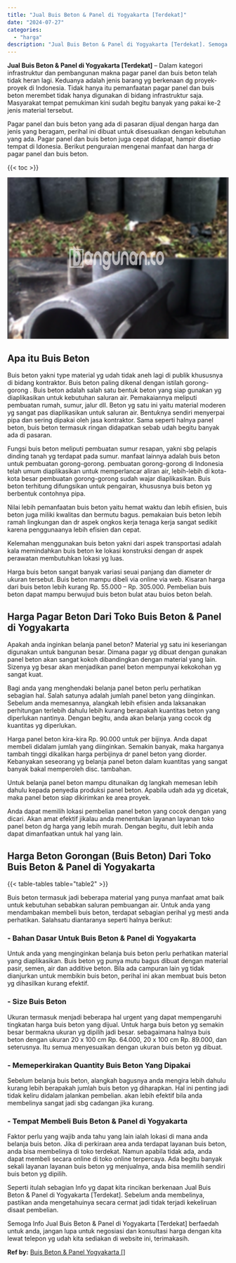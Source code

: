 ```yaml
---
title: "Jual Buis Beton & Panel di Yogyakarta [Terdekat]"
date: "2024-07-27"
categories: 
  - "harga"
description: "Jual Buis Beton & Panel di Yogyakarta [Terdekat]. Semoga Info Jual Buis Beton & Panel di Yogyakarta [Terdekat] berfaedah untuk anda, jangan lupa untuk nego..."
---
```


**Jual Buis Beton & Panel di Yogyakarta \[Terdekat\]** – Dalam kategori infrastruktur dan pembangunan makna pagar panel dan buis beton telah tidak heran lagi. Keduanya adalah jenis barang yg berkenaan dg proyek-proyek di Indonesia. Tidak hanya itu pemanfaatan pagar panel dan buis beton merembet tidak hanya digunakan di bidang infrastruktur saja. Masyarakat tempat pemukiman kini sudah begitu banyak yang pakai ke-2 jenis material tersebut.

Pagar panel dan buis beton yang ada di pasaran dijual dengan harga dan jenis yang beragam, perihal ini dibuat untuk disesuaikan dengan kebutuhan yang ada. Pagar panel dan buis beton juga cepat didapat, hampir disetiap tempat di Idonesia. Berikut penguraian mengenai manfaat dan harga dr pagar panel dan buis beton.

{{< toc >}}

![Jual Buis Beton & Panel di Yogyakarta [Terdekat]](/images/jual-panel-buis-beton-murah-28.png)

## Apa itu Buis Beton

Buis beton yakni type material yg udah tidak aneh lagi di publik khususnya di bidang kontraktor. Buis beton paling dikenal dengan istilah gorong-gorong . Buis beton adalah salah satu bentuk beton yang siap gunakan yg diaplikasikan untuk kebutuhan saluran air. Pemakaiannya meliputi pembuatan rumah, sumur, jalur dll. Beton yg satu ini yaitu material moderen yg sangat pas diaplikasikan untuk saluran air. Bentuknya sendiri menyerpai pipa dan sering dipakai oleh jasa kontraktor. Sama seperti halnya panel beton, buis beton termasuk ringan didapatkan sebab udah begitu banyak ada di pasaran.

Fungsi buis beton meliputi pembuatan sumur resapan, yakni sbg pelapis dinding tanah yg terdapat pada sumur. manfaat lainnya adalah buis beton untuk pembuatan gorong-gorong. pembuatan gorong-gorong di Indonesia telah umum diaplikasikan untuk memperlancar aliran air, lebih-lebih di kota-kota besar pembuatan gorong-gorong sudah wajar diaplikasikan. Buis beton terhitung difungsikan untuk pengairan, khususnya buis beton yg berbentuk contohnya pipa.

Nilai lebih pemanfaatan buis beton yaitu hemat waktu dan lebih efisien, buis beton juga miliki kwalitas dan bermutu bagus. pemakaian buis beton lebih ramah lingkungan dan dr aspek ongkos kerja tenaga kerja sangat sedikit karena penggunaanya lebih efisien dan cepat.

Kelemahan menggunakan buis beton yakni dari aspek transportasi adalah kala memindahkan buis beton ke lokasi konstruksi dengan dr aspek perawatan membutuhkan lokasi yg luas.

Harga buis beton sangat banyak variasi seuai panjang dan diameter dr ukuran tersebut. Buis beton mampu dibeli via online via web. Kisaran harga dari buis beton lebih kurang Rp. 55.000 – Rp. 305.000. Pembelian buis beton dapat mampu berwujud buis beton bulat atau buios beton belah.

## Harga Pagar Beton Dari Toko Buis Beton & Panel di Yogyakarta

Apakah anda inginkan belanja panel beton? Material yg satu ini keseriangan digunakan untuk bangunan besar. Dimana pagar yg dibuat dengan gunakan panel beton akan sangat kokoh dibandingkan dengan material yang lain. Sizenya yg besar akan menjadikan panel beton mempunyai kekokohan yg sangat kuat.

Bagi anda yang menghendaki belanja panel beton perlu perhatikan sebagian hal. Salah satunya adalah jumlah panel beton yang diinginkan. Sebelum anda memesannya, alangkah lebih efisien anda laksanakan perhitungan terlebih dahulu lebih kurang berapakah kuantitas beton yang diperlukan nantinya. Dengan begitu, anda akan belanja yang cocok dg kuantitas yg diperlukan.

Harga panel beton kira-kira Rp. 90.000 untuk per bijinya. Anda dapat membeli didalam jumlah yang diinginkan. Semakin banyak, maka harganya tambah tinggi dikalikan harga perbijinya dr panel beton yang diorder. Kebanyakan seseorang yg belanja panel beton dalam kuantitas yang sangat banyak bakal memperoleh disc. tambahan.

Untuk belanja panel beton mampu ditunaikan dg langkah memesan lebih dahulu kepada penyedia produksi panel beton. Apabila udah ada yg dicetak, maka panel beton siap dikirimkan ke area proyek.

Anda dapat memilih lokasi pembelian panel beton yang cocok dengan yang dicari. Akan amat efektif jikalau anda menentukan layanan layanan toko panel beton dg harga yang lebih murah. Dengan begitu, duit lebih anda dapat dimanfaatkan untuk hal yang lain.

## Harga Beton Gorongan (Buis Beton) Dari Toko Buis Beton & Panel di Yogyakarta

{{< table-tables table="table2" >}}

Buis beton termasuk jadi beberapa material yang punya manfaat amat baik untuk kebutuhan sebabkan saluran pembuangan air. Untuk anda yang mendambakan membeli buis beton, terdapat sebagian perihal yg mesti anda perhatikan. Salahsatu diantaranya seperti halnya berikut:

### \- Bahan Dasar Untuk Buis Beton & Panel di Yogyakarta

Untuk anda yang menginginkan belanja buis beton perlu perhatikan material yang diaplikasikan. Buis beton yg punya mutu bagus dibuat dengan material pasir, semen, air dan additive beton. Bila ada campuran lain yg tidak dianjurkan untuk membikin buis beton, perihal ini akan membuat buis beton yg dihasilkan kurang efektif.

### \- Size Buis Beton

Ukuran termasuk menjadi beberapa hal urgent yang dapat mempengaruhi tingkatan harga buis beton yang dijual. Untuk harga buis beton yg semakin besar bermakna ukuran yg dipilih jadi besar. sebagaimana halnya buis beton dengan ukuran 20 x 100 cm Rp. 64.000, 20 x 100 cm Rp. 89.000, dan seterusnya. Itu semua menyesuaikan dengan ukuran buis beton yg dibuat.

### \- Memeperkirakan Quantity Buis Beton Yang Dipakai

Sebelum belanja buis beton, alangkah bagusnya anda mengira lebih dahulu kurang lebih berapakah jumlah buis beton yg diharapkan. Hal ini penting jadi tidak keliru didalam jalankan pembelian. akan lebih efektif bila anda membelinya sangat jadi sbg cadangan jika kurang.

### \- Tempat Membeli Buis Beton & Panel di Yogyakarta

Faktor perlu yang wajib anda tahu yang lain ialah lokasi di mana anda belanja buis beton. Jika di perkiraan area anda terdapat layanan buis beton, anda bisa membelinya di toko terdekat. Namun apabila tidak ada, anda dapat membeli secara online di toko online terpercaya. Ada begitu banyak sekali layanan layanan buis beton yg menjualnya, anda bisa memilih sendiri buis beton yg dipilih.

Seperti itulah sebagian Info yg dapat kita rincikan berkenaan Jual Buis Beton & Panel di Yogyakarta \[Terdekat\]. Sebelum anda membelinya, pastikan anda mengetahuinya secara cermat jadi tidak terjadi kekeliruan disaat pembelian.

Semoga Info Jual Buis Beton & Panel di Yogyakarta \[Terdekat\] berfaedah untuk anda, jangan lupa untuk negosiasi dan konsultasi harga dengan kita lewat telepon yg udah kita sediakan di website ini, terimakasih.

**Ref by:** [Buis Beton & Panel Yogyakarta []](https://id.wikipedia.org/wiki/Buis)
